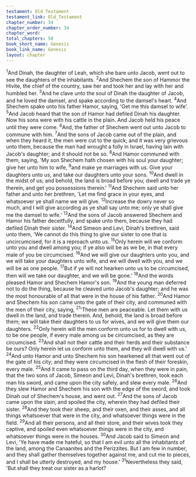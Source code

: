 ```yaml
---
testament: Old Testament
testament_link: Old_Testament
chapter_number: 34
chapter_order_number: 34
chapter_word: 
total_chapters: 50
book_short_name: Genesis
book_link_name: Genesis
layout: chapter
---
```


<sup>1</sup>And Dinah, the daughter of Leah, which she bare unto Jacob, went out to see the daughters of the inhabitants. <sup>2</sup>And Shechem the son of Hammor the Hivite, the chief of the country, saw her and took her and lay with her and humbled her. <sup>3</sup>And he clave unto the soul of Dinah the daughter of Jacob, and he loved the damsel, and spake according to the damsel's heart. <sup>4</sup>And Shechem spake unto his father Hamor, saying, 'Get me this damsel to wife'. <sup>5</sup>And Jacob heard that the son of Hamor had defiled Dinah his daughter. Now his sons were with his cattle in the plain. And Jacob held his peace until they were come. <sup>6</sup>And, the father of Shechem went out unto Jacob to commune with him. <sup>7</sup>And the sons of Jacob came out of the plain, and when they heard it, the men were cut to the quick; and it was very grievous unto them, because the man had wrought a folly in Israel, having lain with Jacob's daughter; and it should not be so. <sup>8</sup>And Hamor communed with them, saying, 'My son Shechem hath chosen with his soul your daughter; give her unto him to wife, <sup>9</sup>and make ye marriages with us. Give your daughters unto us, and take our daughters unto your sons. <sup>10</sup>And dwell in the midst of us; and behold, the land is broad before you; dwell and trade ye therein, and get you possessions therein.' <sup>11</sup>And Shechem said unto her father and unto her brethren, 'Let me find grace in your eyes, and whatsoever ye shall name we will give. <sup>12</sup>Increase the dowry never so much, and I will give according as ye shall say unto me; only ye shall give me the damsel to wife.' <sup>13</sup>And the sons of Jacob answered Shechem and Hamor his father deceitfully, and spake unto them, because they had defiled Dinah their sister. <sup>14</sup>And Simeon and Levi, Dinah's brethren, said unto them, 'We cannot do this thing to give our sister to one that is uncircumcised, for it is a reproach unto us. <sup>15</sup>Only herein will we conform unto you and dwell among you; if ye also will be as we be, in that every male of you be circumcised. <sup>16</sup>And we will give our daughters unto you, and we will take your daughters unto wife, and we will dwell with you, and we will be as one people. <sup>17</sup>But if ye will not hearken unto us to be circumcised, then will we take our daughter, and we will be gone.'  <sup>18</sup>And the words pleased Hamor and Shechem Hamor's son. <sup>19</sup>And the young man deferred not to do the thing, because he cleaved unto Jacob's daughter; and he was the most honourable of all that were in the house of his father. <sup>20</sup>And Hamor and Shechem his son came unto the gate of their city, and communed with the men of their city, saying, <sup>21</sup>'These men are peaceable. Let them with us dwell in the land, and trade therein. And, behold, the land is broad before them; we will take their daughters to us for wives, and we will give them our daughters. <sup>22</sup>Only herein will the men conform unto us for to dwell with us, to be one people, if every male among us be circumcised, as they are circumcised. <sup>23</sup>And shall not their cattle and their herds and their substance be ours?  Only herein let us conform unto them, and they will dwell with us.' <sup>24</sup>And unto Hamor and unto Shechem his son hearkened all that went out of the gate of his city; and they were circumcised in the flesh of their foreskin, every male. <sup>25</sup>And it came to pass on the third day, when they were in pain, that the two sons of Jacob, Simeon and Levi, Dinah's brethren, took each man his sword, and came upon the city safely, and slew every male. <sup>26</sup>And they slew Hamor and Shechem his son with the edge of the sword, and took Dinah out of Shechem's house, and went out. <sup>27</sup>And the sons of Jacob came upon the slain, and spoiled the city, wherein they had defiled their sister. <sup>28</sup>And they took their sheep, and their oxen, and their asses, and all things whatsoever that were in the city, and whatsoever things were in the field. <sup>29</sup>And all their persons,  and  all  their  store,  and  their  wives  took  they  captive,  and  spoiled  even whatsoever things were in the city, and whatsoever things were in the houses. <sup>30</sup>And Jacob said to Simeon and Levi, 'Ye have made me hateful, so that I am evil unto all the inhabitants of the land, among the Canaanites and the Perizzites. But I am few in number, and they shall gather themselves together against me, and cut me to pieces, and I shall be utterly destroyed, and my house.'  <sup>31</sup>Nevertheless they said, 'But shall they treat our sister as a harlot?
